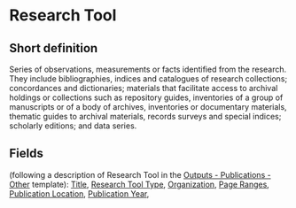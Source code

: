 # Research Tool
## Short definition
Series of observations, measurements or facts identified from the research.  They include bibliographies, indices and catalogues of research collections; concordances and dictionaries; materials that facilitate access to archival holdings or collections such as repository guides, inventories of a group of manuscripts or of a body of archives, inventories or documentary materials, thematic guides to archival materials, records surveys and special indices; scholarly editions; and data series.
## Fields
(following a description of Research Tool in the [Outputs - Publications - Other](../Templates/Outputs%20-%20Publications%20-%20Other.md) template):
[Title](../Object-Fields/Research%20Tool/Title.md),
[Research Tool Type](../Object-Fields/Research%20Tool/Research%20Tool%20Type.md),
[Organization](../Object-Fields/Research%20Tool/Organization.md),
[Page Ranges](../Object-Fields/Research%20Tool/Page%20Ranges.md),
[Publication Location](../Object-Fields/Research%20Tool/Publication%20Location.md),
[Publication Year](../Object-Fields/Research%20Tool/Publication%20Year.md),
